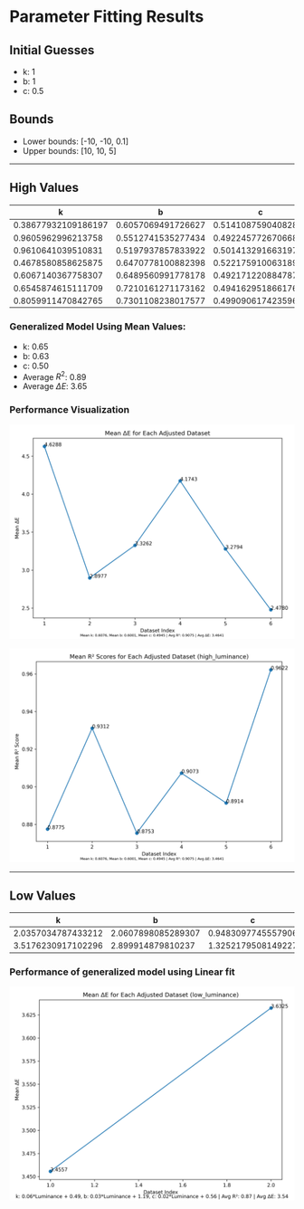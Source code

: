 # Parameter Fitting Results

## Initial Guesses
- k: 1
- b: 1
- c: 0.5

## Bounds
- Lower bounds: [-10, -10, 0.1]
- Upper bounds: [10, 10, 5]

---

## High Values

| k                          | b                          | c                          | Average R²             |
|----------------------------|----------------------------|----------------------------|------------------------|
| 0.38677932109186197        | 0.6057069491726627         | 0.514108759040828          | 0.9549634505687253     |
| 0.9605962996213758         | 0.5512741535277434         | 0.4922457726706687         | 0.9923119055451716     |
| 0.9610641039510831         | 0.5197937857833922         | 0.5014132916631974         | 0.9980114017651068     |
| 0.4678580858625875         | 0.6470778100882398         | 0.5221759100631896         | 0.9935782837530036     |
| 0.6067140367758307         | 0.6489560991778178         | 0.49217122088478743        | 0.9421636883579769     |
| 0.6545874615111709         | 0.7210161271173162         | 0.49416295186617665        | 0.8745204392081426     |
| 0.8059911470842765         | 0.7301108238017577         | 0.49909061742359623        | 0.998478813196208      |

### Generalized Model Using Mean Values: 
- k: 0.65
- b: 0.63
- c: 0.50
- Average $R^2$: 0.89
- Average $\Delta E$: 3.65

### Performance Visualization

![Performance using means of params](comparisons_gamma/mean_deltaE_performance_high_luminance.png)

![Performance using means of params](comparisons_gamma/mean_r2_performance_high_luminance.png)

---

## Low Values

| k                          | b                          | c                          | Average R²             |
|----------------------------|----------------------------|----------------------------|------------------------|
| 2.0357034787433212         | 2.0607898085289307         | 0.9483097745557906         | 0.9591301095404321     |
| 3.5176230917102296         | 2.899914879810237          | 1.3252179508149227         | 0.9192867107469842     |

### Performance of generalized model using Linear fit

![Low Values Plot](comparisons_gamma/mean_deltaE_performance_low_luminance.png)
